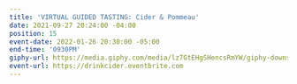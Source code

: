 ```yaml
---
title: 'VIRTUAL GUIDED TASTING: Cider & Pommeau'
date: 2021-09-27 20:24:00 -04:00
position: 15
event-date: 2022-01-26 20:30:00 -05:00
end-time: '0930PM'
giphy-url: https://media.giphy.com/media/lz7GtEHgSHencsRmYW/giphy-downsized-large.gif
event-url: https://drinkcider.eventbrite.com
---
```


